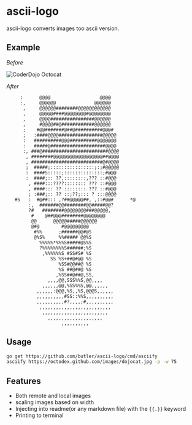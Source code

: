 # ascii-logo

ascii-logo converts images too ascii version.

## Example

_Before_

![CoderDojo Octocat](./octocat.png)

_After_

```
     :      @@@@                  @@@@
     :,     @@@@@@              @@@@@@
      ,     @@@@@@########@@@@@@@@@@@@
      ,     @@@@@####@@@@@@@@#@@@@@@@@
      ,     @@@@################@@@@@@
      ,     #@@@@##@############@@@@@@
      ;    #@@#######@##@##########@@@#
      ;   :####@@@@################@@@@@
      :   ##########@@@##########@@@@@@@
      :   #####@####################@@@@
      :, ###@########################@@@@
       , ########@@@@@@@@@@@@@@@@@@##@@@@
       , ##########################@#@@@@
       ;  #####;::::::::::::::::;:;#@@@@@
       :  ####S:::::;::::::::::::::;#@@@
       :  ####;:: ??,::::::::,??? ::#@@@
        , ####:::????:::::::: ??? ::#@@@
        , ####::: ?? :::::::: ??? ::#@@@
        ; :###;:: ?? ::;??;::: ? :::@@@@
   #S   :  #@##::: ,?##@@@@@##, ,::#@@#      *@
        :,  #######@@########@@#####@@?
        ?#   ########@@@@@@@@###@@@@@,
         #    @##@@@########@@@@@@@@
         @@      @@@@@#####@@@@@@
         @#@        #@@@@@@@@@
          #%%      ;######@@#@S
          @%S%     %%##### @@%S
            %%%%%*%%%S#####@S%S
            ?%%%%%%%%S######;%S
             ,%%%%%%S #SS#S# %S
                SS %S+##@#@@ %S
                   %SS#@@##@ %S
                   %S ##@##@ %S
                  ,%SS##@##@,SS,
               ,,,,@@,SSS%%S,@@,,,,
             ,,,,,,@@,%SS%%S,@@,,,,,,
           ,,,,,,:@@@,%S,,%S,@@@S,,,,,,
           ,,,,,,,,,,#SS::%%S,,,,,,,,,,
           ,,,,,,,,,,#?,,,,;#,,,,,,,,,,
            ,,,,,,,,,,,,,,,,,,,,,,,,,,
             ,,,,,,,,,,,,,,,,,,,,,,,,
               ,,,,,,,,,,,,,,,,,,,,
                    ,,,,,,,,,,
```

## Usage

```bash
go get https://github.com/butler/ascii-logo/cmd/asciify
asciify https://octodex.github.com/images/dojocat.jpg -p -w 75
```

## Features

* Both remote and local images
* scaling images based on width
* Injecting into readme(or any markdown file) with the `{{.}}` keyword
* Printing to terminal
